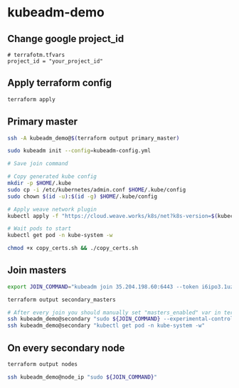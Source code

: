 # kubeadm-demo

## Change google project_id

```hcl-terraform
# terrafotm.tfvars
project_id = "your_project_id"
```

## Apply terraform config
```bash
terraform apply
```

## Primary master
```bash
ssh -A kubeadm_demo@$(terraform output primary_master)

sudo kubeadm init --config=kubeadm-config.yml

# Save join command

# Copy generated kube config
mkdir -p $HOME/.kube
sudo cp -i /etc/kubernetes/admin.conf $HOME/.kube/config
sudo chown $(id -u):$(id -g) $HOME/.kube/config

# Apply weave network plugin
kubectl apply -f "https://cloud.weave.works/k8s/net?k8s-version=$(kubectl version | base64 | tr -d '\n')"

# Wait pods to start
kubectl get pod -n kube-system -w

chmod +x copy_certs.sh && ./copy_certs.sh
```

## Join masters
```bash
export JOIN_COMMAND="kubeadm join 35.204.198.60:6443 --token i6ipo3.1uztlkiwf3eufuwx --discovery-token-ca-cert-hash sha256:a82195855fcdcc3ea132cb459ac34fb7303ebcf2b4dfc6dbf2f10fb6836105a1"

terraform output secondary_masters

# After every join you should manually set "masters_enabled" var in terraform.tfvars to number of currently running masters
ssh kubeadm_demo@secondary "sudo ${JOIN_COMMAND} --experimental-control-plane"
ssh kubeadm_demo@secondary "kubectl get pod -n kube-system -w"
```

## On every secondary node
```bash
terraform output nodes

ssh kubeadm_demo@node_ip "sudo ${JOIN_COMMAND}"
```

